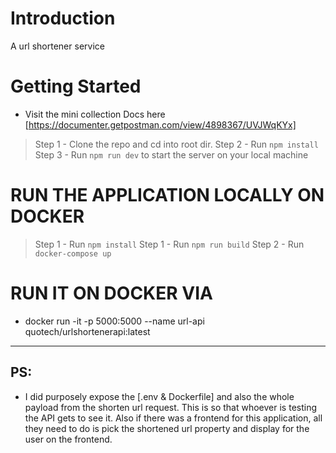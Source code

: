 # Introduction 
A url shortener service



# Getting Started
- Visit the mini collection Docs here [https://documenter.getpostman.com/view/4898367/UVJWqKYx]

> Step 1 - Clone the repo and cd into root dir.
> Step 2 - Run `npm install`
> Step 3 - Run `npm run dev` to start the server on your local machine


# RUN THE APPLICATION LOCALLY ON DOCKER
> Step 1 - Run `npm install`
> Step 1 - Run `npm run build`
> Step 2 - Run `docker-compose up`


# RUN IT ON DOCKER VIA

-  docker run -it -p 5000:5000 --name url-api  quotech/urlshortenerapi:latest
___

## PS:
-  I did purposely expose the [.env & Dockerfile] and also the whole payload from the shorten url request. This is so that whoever is testing the API gets to see it. Also if there was a frontend for this application, all they need to do is pick the shortened url property and display for the user on the frontend.
